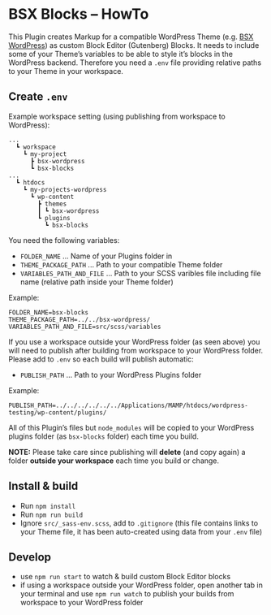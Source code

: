 # BSX Blocks – HowTo

This Plugin creates Markup for a compatible WordPress Theme (e.g. [BSX WordPress](https://github.com/ihniwiad/bsx-wordpress)) as custom Block Editor (Gutenberg) Blocks. It needs to include some of your Theme’s variables to be able to style it’s blocks in the WordPress backend. Therefore you need a `.env` file providing relative paths to your Theme in your workspace.


## Create `.env`

Example workspace setting (using publishing from workspace to WordPress):

```
...
  ┗ workspace
    ┗ my-project
      ┣ bsx-wordpress
      ┗ bsx-blocks
...
  ┗ htdocs
    ┗ my-projects-wordpress
      ┗ wp-content
        ┣ themes
        ┃ ┗ bsx-wordpress
        ┗ plugins
          ┗ bsx-blocks
```

You need the following variables:

* `FOLDER_NAME` ... Name of your Plugins folder in 
* `THEME_PACKAGE_PATH` ... Path to your compatible Theme folder
* `VARIABLES_PATH_AND_FILE` ... Path to your SCSS varibles file including file name (relative path inside your Theme folder)

Example:

```
FOLDER_NAME=bsx-blocks
THEME_PACKAGE_PATH=../../bsx-wordpress/
VARIABLES_PATH_AND_FILE=src/scss/variables
```

If you use a workspace outside your WordPress folder (as seen above) you will need to publish after building from workspace to your WordPress folder. Please add to `.env` so each build will publish automatic:

* `PUBLISH_PATH` ... Path to your WordPress Plugins folder

Example: 

```
PUBLISH_PATH=../../../../../../Applications/MAMP/htdocs/wordpress-testing/wp-content/plugins/
```

All of this Plugin’s files but `node_modules` will be copied to your WordPress plugins folder (as `bsx-blocks` folder) each time you build.

**NOTE:** Please take care since publishing will **delete** (and copy again) a folder **outside your workspace** each time you build or change.


## Install & build

* Run `npm install`
* Run `npm run build`
* Ignore `src/_sass-env.scss`, add to `.gitignore` (this file contains links to your Theme file, it has been auto-created using data from your `.env` file)


## Develop

* use `npm run start` to watch & build custom Block Editor blocks
* if using a workspace outside your WordPress folder, open another tab in your terminal and use `npm run watch` to publish your builds from workspace to your WordPress folder

